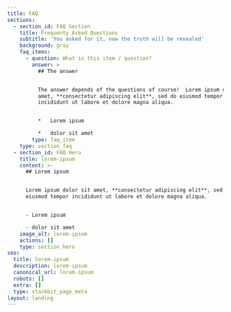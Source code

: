 ```yaml
---
title: FAQ
sections:
  - section_id: FAQ Section
    title: Frequenty Asked Questions
    subtitle: 'You asked for it, now the truth will be revealed'
    background: gray
    faq_items:
      - question: What is this item / question?
        answer: >
          ## The answer


          The answer depends of the questions of course!  Lorem ipsum dolor sit
          amet, **consectetur adipiscing elit**, sed do eiusmod tempor
          incididunt ut labore et dolore magna aliqua.


          *   Lorem ipsum

          *   dolor sit amet
        type: faq_item
    type: section_faq
  - section_id: FAQ Hero
    title: lorem-ipsum
    content: >-
      ## Lorem ipsum


      Lorem ipsum dolor sit amet, **consectetur adipiscing elit**, sed do
      eiusmod tempor incididunt ut labore et dolore magna aliqua.


      - Lorem ipsum

      - dolor sit amet
    image_alt: lorem-ipsum
    actions: []
    type: section_hero
seo:
  title: lorem-ipsum
  description: lorem-ipsum
  canonical_url: lorem-ipsum
  robots: []
  extra: []
  type: stackbit_page_meta
layout: landing
---
```


